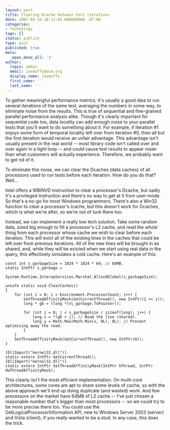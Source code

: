 ```yaml
---
layout: post
title: Clearing Dcache between test iterations
date: 2007-04-16 18:11:02.000000000 -07:00
categories:
- Technology
tags: []
status: publish
type: post
published: true
meta:
  _wpas_done_all: '1'
author:
  login: admin
  email: joeduffy@acm.org
  display_name: joeduffy
  first_name: ''
  last_name: ''
---
```

To gather meaningful performance metrics, it's usually a good idea to run several
iterations of the same test, averaging the numbers in some way, to eliminate noise
from the results.  This is true of sequential and fine-grained parallel performance
analysis alike.  Though it's clearly important for sequential code too, data
locality can add enough noise to your parallel tests that you'll want to do something
about it.  For example, if iteration #1 enjoys some form of temporal locality
left over from iteration #0, then all but the first iteration would receive an unfair
advantage.  This advantage isn't usually present in the real world -- most library
code isn't called over and over again in a tight loop -- and could cause test
results to appear rosier than what customers will actually experience.  Therefore,
we probably want to get rid of it.

To eliminate this noise, we can clear the Dcaches (data caches) of all processors
used to run tests before each iteration.  How do you do that?  Well...

Intel offers a WBINVD instruction to clear a processor's Dcache, but sadly it's a
privileged instruction and there's no way to get at it from user-mode.  So that's
a no-go for most Windows programmers.  There's also a Win32 function to clear
a processor's Icache, but this doesn't work for Dcaches, which is what we're after,
so we're out of luck there too.

Instead, we can implement a really low tech solution.  Take some random data,
sized big enough to fill a processor's L2 cache, and read the whole thing from each
processor whose cache we wish to clear before each iteration.  This will
evict all of the existing lines in the caches that could be left over from previous
iterations.  All of the new lines will be brought in as shared, and, while they
will be evicted when we start using real data in the query, this effectively simulates
a cold cache.  Here's an example of this:

```
const int s_garbageSize = 1024 * 1024 * 64; // 64MB.
static IntPtr s_garbage =
    System.Runtime.InteropServices.Marshal.AllocHGlobal(s_garbageSize);

unsafe static void ClearCaches()
{
    for (int i = 0; i < Environment.ProcessorCount; i++) {
        SetThreadAffinityMask(GetCurrentThread(), new IntPtr(1 << i));
        long * gb = (long *)s\_garbage.ToPointer();

        for (int j = 0; j < s_garbageSize / sizeof(long); j++) {
            long x = *(gb + j); // Read the line (shared).
            long y = Math.Max(Math.Min(x, 0L), 0L); // Prevent optimizing away the read.
        }
    }
    SetThreadAffinityMask(GetCurrentThread(), new IntPtr(0));
}

[DllImport("kernel32.dll")]
static extern IntPtr GetCurrentThread();
[DllImport("kernel32.dll")]
static extern IntPtr SetThreadAffinityMask(IntPtr hThread, IntPtr dwThreadAffinityMask);
```

This clearly isn't the most efficient implementation.  On multi-core architectures,
some cores are apt to share some levels of cache, so with the above approach we'll
end up doing duplicate (and wasted) work.  And few processors on the market have
64MB of L2 cache -- I've just chosen a reasonable number that's bigger than most
processors -- so we could try to be more precise there too.  You could use the
GetLogicalProcessorInformation API, new to Windows Server 2003 (server) and Vista
(client), if you really wanted to be a stud.  In any case, this does the trick.

